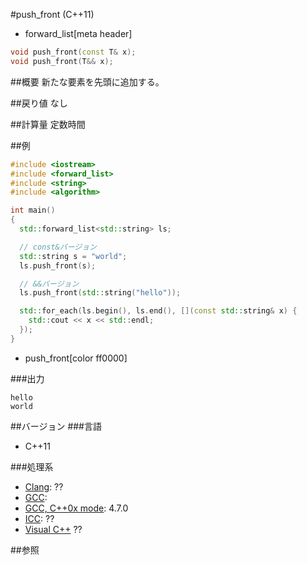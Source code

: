#push_front (C++11)
* forward_list[meta header]

```cpp
void push_front(const T& x);
void push_front(T&& x);
```

##概要
新たな要素を先頭に追加する。


##戻り値
なし


##計算量
定数時間


##例
```cpp
#include <iostream>
#include <forward_list>
#include <string>
#include <algorithm>

int main()
{
  std::forward_list<std::string> ls;

  // const&バージョン
  std::string s = "world";
  ls.push_front(s);

  // &&バージョン
  ls.push_front(std::string("hello"));

  std::for_each(ls.begin(), ls.end(), [](const std::string& x) {
    std::cout << x << std::endl;
  });
}
```
* push_front[color ff0000]

###出力
```
hello
world
```

##バージョン
###言語
- C++11

###処理系
- [Clang](/implementation.md#clang): ??
- [GCC](/implementation.md#gcc): 
- [GCC, C++0x mode](/implementation.md#gcc): 4.7.0
- [ICC](/implementation.md#icc): ??
- [Visual C++](/implementation.md#visual_cpp) ??


##参照


